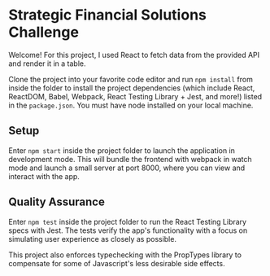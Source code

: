 # Strategic Financial Solutions Challenge
 Welcome! For this project, I used React to fetch data from the provided API and render it in a table.

 Clone the project into your favorite code editor and run `npm install` from inside the folder to install the project dependencies (which include React, ReactDOM, Babel, Webpack, React Testing Library + Jest, and more!) listed in the `package.json`. You must have node installed on your local machine.

 ## Setup
 Enter `npm start` inside the project folder to launch the application in development mode. This will bundle the frontend with webpack in watch mode and launch a small server at port 8000, where you can view and interact with the app.

 ## Quality Assurance
 Enter `npm test` inside the project folder to run the React Testing Library specs with Jest. The tests verify the app's functionality with a focus on simulating user experience as closely as possible.

 This project also enforces typechecking with the PropTypes library to compensate for some of Javascript's less desirable side effects.

